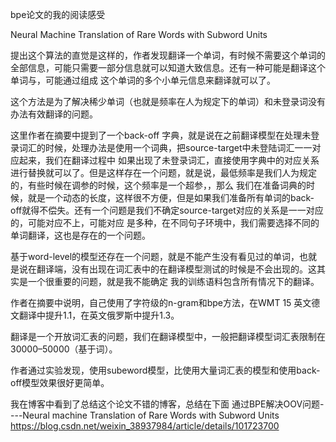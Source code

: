 bpe论文的我的阅读感受

Neural Machine Translation of Rare Words with Subword Units

提出这个算法的直觉是这样的，作者发现翻译一个单词，有时候不需要这个单词的全部信息，可能只需要一部分信息就可以知道大致信息。还有一种可能是翻译这个单词与，可能通过组成
这个单词的多个小单元信息来翻译就可以了。

这个方法是为了解决稀少单词（也就是频率在人为规定下的单词）和未登录词没有办法有效翻译的问题。

这里作者在摘要中提到了一个back-off 字典，就是说在之前翻译模型在处理未登录词汇的时候，处理办法是使用一个词典，把source-target中未登陆词汇一一对应起来，我们在翻译过程中
如果出现了未登录词汇，直接使用字典中的对应关系进行替换就可以了。但是这样存在一个问题，就是说，最低频率是我们人为规定的，有些时候在调参的时候，这个频率是一个超参，，那么
我们在准备词典的时候，就是一个动态的长度，这样很不方便，但是如果我们准备所有单词的back-off就得不偿失。还有一个问题是我们不确定source-target对应的关系是一一对应的，可能对应不上，可能对应
是多种，在不同句子环境中，我们需要选择不同的单词翻译，这也是存在的一个问题。

基于word-level的模型还存在一个问题，就是不能产生没有看见过的单词，也就是说在翻译端，没有出现在词汇表中的在翻译模型测试的时候是不会出现的。这其实是一个很重要的问题，就是我不能确定
我的训练语料包含所有情况下的翻译。

作者在摘要中说明，自己使用了字符级的n-gram和bpe方法，在WMT 15 英文德文翻译中提升1.1，在英文俄罗斯中提升1.3。



翻译是一个开放词汇表的问题，我们在翻译模型中，一般把翻译模型词汇表限制在30000–50000（基于词）。

作者通过实验发现，使用subeword模型，比使用大量词汇表的模型和使用back-off模型效果很好更简单。



我在博客中看到了总结这个论文不错的博客，总结在下面
通过BPE解决OOV问题----Neural machine Translation of Rare Words with Subword Units
https://blog.csdn.net/weixin_38937984/article/details/101723700

